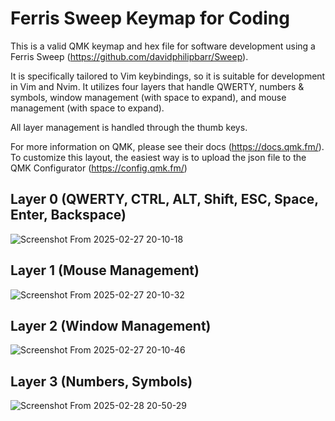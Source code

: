 # Ferris Sweep Keymap for Coding
This is a valid QMK keymap and hex file for software development using a Ferris Sweep (https://github.com/davidphilipbarr/Sweep).

It is specifically tailored to Vim keybindings, so it is suitable for development in Vim and Nvim. It utilizes four layers that handle QWERTY, numbers & symbols, window management (with space to expand), and mouse management (with space to expand).

All layer management is handled through the thumb keys.

For more information on QMK, please see their docs (https://docs.qmk.fm/). To customize this layout, the easiest way is to upload the json file to the QMK Configurator (https://config.qmk.fm/)

## Layer 0 (QWERTY, CTRL, ALT, Shift, ESC, Space, Enter, Backspace)
![Screenshot From 2025-02-27 20-10-18](https://github.com/user-attachments/assets/9e6a61eb-46df-40a0-9833-aeb034621c59)

## Layer 1 (Mouse Management)
![Screenshot From 2025-02-27 20-10-32](https://github.com/user-attachments/assets/da69c061-e579-4636-826f-bdf2ea07760b)

## Layer 2 (Window Management)
![Screenshot From 2025-02-27 20-10-46](https://github.com/user-attachments/assets/9ae0ee3b-1465-44ae-8352-2be5f758cc63)

## Layer 3 (Numbers, Symbols)
![Screenshot From 2025-02-28 20-50-29](https://github.com/user-attachments/assets/242afa61-3c80-4019-a21f-da34e7019428)
